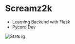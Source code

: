 # Screamz2k
- Learning Backend with Flask
- Pycord Dev

![Stats ig](https://github-readme-stats.vercel.app/api?username=Screamz2k&show_icons=true&theme=dark)
